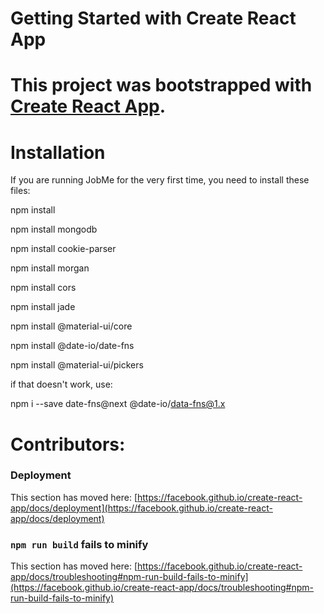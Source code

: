 # Getting Started with Create React App

This project was bootstrapped with [Create React App](https://github.com/facebook/create-react-app).
=======
# Installation

If you are running JobMe for the very first time, you need to install these files:

npm install

npm install mongodb

npm install cookie-parser

npm install morgan

npm install cors

npm install jade

npm install @material-ui/core


npm install @date-io/date-fns

npm install @material-ui/pickers

if that doesn't work, use:

npm i --save date-fns@next @date-io/data-fns@1.x


# Contributors:

### Deployment

This section has moved here: [https://facebook.github.io/create-react-app/docs/deployment](https://facebook.github.io/create-react-app/docs/deployment)

### `npm run build` fails to minify

This section has moved here: [https://facebook.github.io/create-react-app/docs/troubleshooting#npm-run-build-fails-to-minify](https://facebook.github.io/create-react-app/docs/troubleshooting#npm-run-build-fails-to-minify)
